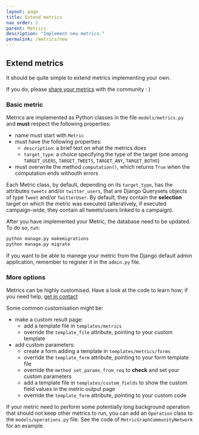 ```yaml
---
layout: page
title: Extend metrics
nav_order: 2
parent: Metrics
description: "Implement new metrics."
permalink: /metrics/new
---
```



## Extend metrics

It should be quite simple to extend metrics implementing your own.

If you do, please [share your metrics](/contribute) with the community : )


### Basic metric

Metrics are implemented as Python classes in the file ```models/metrics.py``` and **must** respect the following properties:

 - name must start with ```Metric```
 - must have the following properties:
    - ```description```: a brief text on what the metrics does
    - ```target_type```: a choice specifying the type of the target (one among ```TARGET_USERS```, ```TARGET_TWEETS```, ```TARGET_ANY```, ```TARGET_BOTHS```)
 - must overwrite the method ```computation()```, which returns ```True```  when the computation ends withouth errors

Each Metric class, by default, depending on its ```target_type```, has the attributes ```tweets``` and/or ```twitter_users```, that are Django Querysets objects of type ```Tweet``` and/or ```TwitterUser```. By default, they contain the **selection** target on which the metric was executed (alteratively, if executed campaign-wide, they contain all tweets/users linked to a campaign). 

After you have implemented your Metric, the database need to be updated. To do so, run:

```bash
python manage.py makemigrations
python manage.py migrate
```

If you want to be able to manege your metric from the Django default admin application, remember to register it in the ```admin.py``` file.

### More options

Metrics can be highly customised. Have a look at the code to learn how; if you need help, [get in contact](/contact)

Some common customisation might be:


 - make a custom result page:
     - add a template file in ```templates/metrics``` 
     - override the ```template_file``` attribute, pointing to your custom template
 - add custom parameters:
     - create a form adding a template in ```templates/metrics/forms``` 
     - override the ```template_form``` attribute, pointing to your form template file
     - override the ```method set_params_from_req``` to **check** and set your custom parameters
     - add a template file in ```templates/custom_fields``` to show the custom field values in the metric output page
     - override the ```template_form``` attribute, pointing to your custom code

If your metric need to perform some potentially long background operation that should not keep other metrics to run, you can add an ```Operation``` class to the ```models/operations.py``` file. See the code of 
```MetricGraphCommunityNetwork``` for an example.


